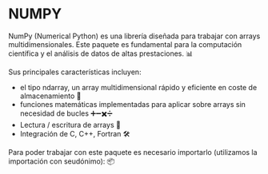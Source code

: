 # NUMPY
NumPy (Numerical Python) es una librería diseñada para trabajar con arrays multidimensionales. Este paquete es fundamental para la computación científica y el análisis de datos de altas prestaciones. 📊

Sus principales características incluyen:

- el tipo ndarray, un array multidimensional rápido y eficiente en coste de almacenamiento 🚀
- funciones matemáticas implementadas para aplicar sobre arrays sin necesidad de bucles ➕➖✖️➗
- Lectura / escritura de arrays 📝
- Integración de C, C++, Fortran 🛠️

Para poder trabajar con este paquete es necesario importarlo (utilizamos la importación con seudónimo): 📦
